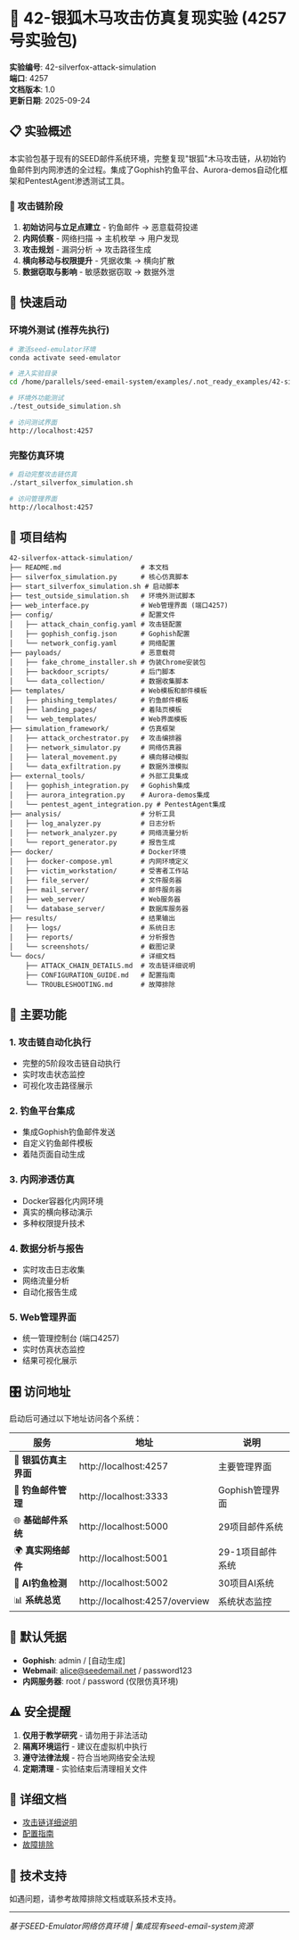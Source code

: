 # 🦊 42-银狐木马攻击仿真复现实验 (4257号实验包)

**实验编号**: 42-silverfox-attack-simulation  
**端口**: 4257  
**文档版本**: 1.0  
**更新日期**: 2025-09-24  

## 📋 实验概述

本实验包基于现有的SEED邮件系统环境，完整复现"银狐"木马攻击链，从初始钓鱼邮件到内网渗透的全过程。集成了Gophish钓鱼平台、Aurora-demos自动化框架和PentestAgent渗透测试工具。

### 🎯 攻击链阶段

1. **初始访问与立足点建立** - 钓鱼邮件 → 恶意载荷投递
2. **内网侦察** - 网络扫描 → 主机枚举 → 用户发现
3. **攻击规划** - 漏洞分析 → 攻击路径生成
4. **横向移动与权限提升** - 凭据收集 → 横向扩散
5. **数据窃取与影响** - 敏感数据窃取 → 数据外泄

## 🚀 快速启动

### 环境外测试 (推荐先执行)
```bash
# 激活seed-emulator环境
conda activate seed-emulator

# 进入实验目录
cd /home/parallels/seed-email-system/examples/.not_ready_examples/42-silverfox-attack-simulation

# 环境外功能测试
./test_outside_simulation.sh

# 访问测试界面
http://localhost:4257
```

### 完整仿真环境
```bash
# 启动完整攻击链仿真
./start_silverfox_simulation.sh

# 访问管理界面
http://localhost:4257
```

## 📁 项目结构

```
42-silverfox-attack-simulation/
├── README.md                    # 本文档
├── silverfox_simulation.py      # 核心仿真脚本
├── start_silverfox_simulation.sh # 启动脚本
├── test_outside_simulation.sh   # 环境外测试脚本
├── web_interface.py             # Web管理界面 (端口4257)
├── config/                      # 配置文件
│   ├── attack_chain_config.yaml # 攻击链配置
│   ├── gophish_config.json      # Gophish配置
│   └── network_config.yaml      # 网络配置
├── payloads/                    # 恶意载荷
│   ├── fake_chrome_installer.sh # 伪装Chrome安装包
│   ├── backdoor_scripts/        # 后门脚本
│   └── data_collection/         # 数据收集脚本
├── templates/                   # Web模板和邮件模板
│   ├── phishing_templates/      # 钓鱼邮件模板
│   ├── landing_pages/           # 着陆页模板
│   └── web_templates/           # Web界面模板
├── simulation_framework/        # 仿真框架
│   ├── attack_orchestrator.py   # 攻击编排器
│   ├── network_simulator.py     # 网络仿真器
│   ├── lateral_movement.py      # 横向移动模拟
│   └── data_exfiltration.py     # 数据外泄模拟
├── external_tools/              # 外部工具集成
│   ├── gophish_integration.py   # Gophish集成
│   ├── aurora_integration.py    # Aurora-demos集成
│   └── pentest_agent_integration.py # PentestAgent集成
├── analysis/                    # 分析工具
│   ├── log_analyzer.py          # 日志分析
│   ├── network_analyzer.py      # 网络流量分析
│   └── report_generator.py      # 报告生成
├── docker/                      # Docker环境
│   ├── docker-compose.yml       # 内网环境定义
│   ├── victim_workstation/      # 受害者工作站
│   ├── file_server/             # 文件服务器
│   ├── mail_server/             # 邮件服务器
│   ├── web_server/              # Web服务器
│   └── database_server/         # 数据库服务器
├── results/                     # 结果输出
│   ├── logs/                    # 系统日志
│   ├── reports/                 # 分析报告
│   └── screenshots/             # 截图记录
└── docs/                        # 详细文档
    ├── ATTACK_CHAIN_DETAILS.md  # 攻击链详细说明
    ├── CONFIGURATION_GUIDE.md   # 配置指南
    └── TROUBLESHOOTING.md       # 故障排除
```

## 🔧 主要功能

### 1. 攻击链自动化执行
- 完整的5阶段攻击链自动执行
- 实时攻击状态监控
- 可视化攻击路径展示

### 2. 钓鱼平台集成
- 集成Gophish钓鱼邮件发送
- 自定义钓鱼邮件模板
- 着陆页面自动生成

### 3. 内网渗透仿真
- Docker容器化内网环境
- 真实的横向移动演示
- 多种权限提升技术

### 4. 数据分析与报告
- 实时攻击日志收集
- 网络流量分析
- 自动化报告生成

### 5. Web管理界面
- 统一管理控制台 (端口4257)
- 实时仿真状态监控
- 结果可视化展示

## 🎛️ 访问地址

启动后可通过以下地址访问各个系统：

| 服务 | 地址 | 说明 |
|------|------|------|
| 🦊 **银狐仿真主界面** | http://localhost:4257 | 主要管理界面 |
| 📧 **钓鱼邮件管理** | http://localhost:3333 | Gophish管理界面 |
| 🌐 **基础邮件系统** | http://localhost:5000 | 29项目邮件系统 |
| 🌍 **真实网络邮件** | http://localhost:5001 | 29-1项目邮件系统 |
| 🤖 **AI钓鱼检测** | http://localhost:5002 | 30项目AI系统 |
| 📊 **系统总览** | http://localhost:4257/overview | 系统状态监控 |

## 🔐 默认凭据

- **Gophish**: admin / [自动生成]
- **Webmail**: alice@seedemail.net / password123
- **内网服务器**: root / password (仅限仿真环境)

## ⚠️ 安全提醒

1. **仅用于教学研究** - 请勿用于非法活动
2. **隔离环境运行** - 建议在虚拟机中执行
3. **遵守法律法规** - 符合当地网络安全法规
4. **定期清理** - 实验结束后清理相关文件

## 📖 详细文档

- [攻击链详细说明](docs/ATTACK_CHAIN_DETAILS.md)
- [配置指南](docs/CONFIGURATION_GUIDE.md)
- [故障排除](docs/TROUBLESHOOTING.md)

## 🤝 技术支持

如遇问题，请参考故障排除文档或联系技术支持。

---
*基于SEED-Emulator网络仿真环境 | 集成现有seed-email-system资源*